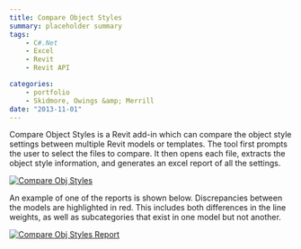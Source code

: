 ```yaml
---
title: Compare Object Styles
summary: placeholder summary
tags:
    - C#.Net
    - Excel
    - Revit
    - Revit API

categories:
    - portfolio
    - Skidmore, Owings &amp; Merrill
date: "2013-11-01"
---
```


Compare Object Styles is a Revit add-in which can compare the object style settings between multiple Revit models or templates. The tool first prompts the user to select the files to compare. It then opens each file, extracts the object style information, and generates an excel report of all the settings.

[![Compare Obj Styles](http://www.ericanastas.com/wp-content/uploads/2014/06/Compare-Obj-Styles.png)](Compare-Obj-Styles-Report.png)

An example of one of the reports is shown below. Discrepancies between the models are highlighted in red. This includes both differences in the line weights, as well as subcategories that exist in one model but not another.

[![Compare Obj Styles Report](http://www.ericanastas.com/wp-content/uploads/2014/06/Compare-Obj-Styles-Report-636x450.png)](Compare-Obj-Styles-Report.png)

